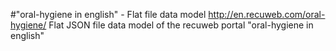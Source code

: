 #"oral-hygiene in english" - Flat file data model
http://en.recuweb.com/oral-hygiene/
Flat JSON file data model of the recuweb portal "oral-hygiene in english"
